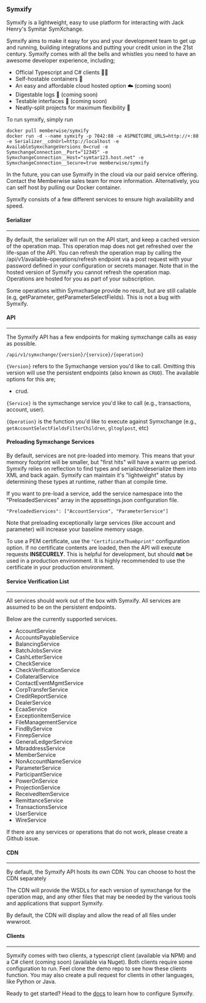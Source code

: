 ### Symxify

Symxify is a lightweight, easy to use platform for interacting with Jack Henry's Symitar SymXchange.

Symxify aims to make it easy for you and your development team to get up and running, building integrations and putting your credit union in the 21st century. Symxify comes with all the bells and whistles you need to have an awesome developer experience, including;

- Official Typescript and C# clients 🧑‍💻
- Self-hostable containers 💾
- An easy and affordable cloud hosted option ☁️ (coming soon)
- Digestable logs 📜 (coming soon)
- Testable interfaces 🧪 (coming soon)
- Neatly-split projects for maximum flexibility 💪

To run symxify, simply run

```
docker pull memberwise/symxify
docker run -d --name symxify -p 7042:80 -e ASPNETCORE_URLS=http://+:80 -e Serializer__cdnUrl=http://localhost -e AvailableSymxchangeVersions_0=crud -e SymxchangeConnection__Port="12345" -e SymxchangeConnection__Host="symtar123.host.net" -e SymxchangeConnection__Secure=true memberwise/symxify

```

<!--
## Rather have us set up your environment? Visit [https://memberwise.com](https://www.memberwise.com/symxify/sign-up) to create an account and get Symxchanging in under 5 minutes. -->

In the future, you can use Symxify in the cloud via our paid service offering. Contact the Memberwise sales team for more information. Alternatively, you can self host by pulling our Docker container.

Symxify consists of a few different services to ensure high availability and speed.

#### Serializer

---

By default, the serializer will run on the API start, and keep a cached version of the operation map. This operation map does not get refreshed over the life-span of the API. You can refresh the operation map by calling the /api/v1/available-operations/refresh endpoint via a post request with your password defined in your configuration or secrets manager. Note that in the hosted version of Symxify you cannot refresh the operation map. Operations are hosted for you as part of your subscription.

Some operations within Symxchange provide no result, but are still callable (e.g, getParameter, getParameterSelectFields). This is not a bug with Symxify.

#### API

---

The Symxify API has a few endpoints for making symxchange calls as easy as possible.

`/api/v1/symxchange/{version}/{service}/{operation}`

`{Version}` refers to the Symxchange version you'd like to call. Omitting this version will use the persistent endpoints (also known as `CRUD`). The available options for this are;

- crud.

`{Service}` is the symxchange service you'd like to call (e.g., transactions, account, user).

`{Operation}` is the function you'd like to execute against Symxchange (e.g., `getAccountSelectFieldsFilterChildren`, `gltoglpost`, etc)

#### Preloading Symxchange Services

By default, services are not pre-loaded into memory. This means that your memory footprint will be smaller, but "first hits" will have a warm up period. Symxify relies on reflection to find types and serialize/deserialize them into XML and back again. Symxify can maintain it's "lightweight" status by determining these types at runtime, rather than at compile time.

If you want to pre-load a service, add the service namespace into the "PreloadedServices" array in the appsettings.json configuration file.

`"PreloadedServices": ["AccountService", "ParameterService"]`

Note that preloading exceptionally large services (like account and parameter) will increase your baseline memory usage.

To use a PEM certificate, use the `"CertificateThumbprint"` configuration option. If no certificate contents are loaded, then the API will execute requests **INSECURELY**. This is helpful for development, but should **not** be used in a production environment. It is highly recommended to use the certificate in your production environment.

#### Service Verification List

---

All services should work out of the box with Symxify. All services are assumed to be on the persistent endpoints.

Below are the currently supported services.

- AccountService
- AccountsPayableService
- BalancingService
- BatchJobsService
- CashLetterService
- CheckService
- CheckVerificationService
- CollateralService
- ContactEventMgmtService
- CorpTransferService
- CreditReportService
- DealerService
- EcaaService
- ExceptionItemService
- FileManagementService
- FindByService
- FinrepService
- GeneralLedgerService
- MbraddressService
- MemberService
- NonAccountNameService
- ParameterService
- ParticipantService
- PowerOnService
- ProjectionService
- ReceivedItemService
- RemittanceService
- TransactionsService
- UserService
- WireService

If there are any services or operations that do not work, please create a Github issue.

#### CDN

---

By default, the Symxify API hosts its own CDN. You can choose to host the CDN separately

The CDN will provide the WSDLs for each version of symxchange for the operation map, and any other files that may be needed by the various tools and applications that support Symxify.

By default, the CDN will display and allow the read of all files under wwwroot.

#### Clients

---

Symxify comes with two clients, a typescript client (available via NPM) and a C# client (coming soon) (available via Nuget). Both clients require some configuration to run. Feel clone the demo repo to see how these clients function. You may also create a pull request for clients in other languages, like Python or Java.

Ready to get started? Head to the [docs](/docs/readme.md) to learn how to configure Symxify.
